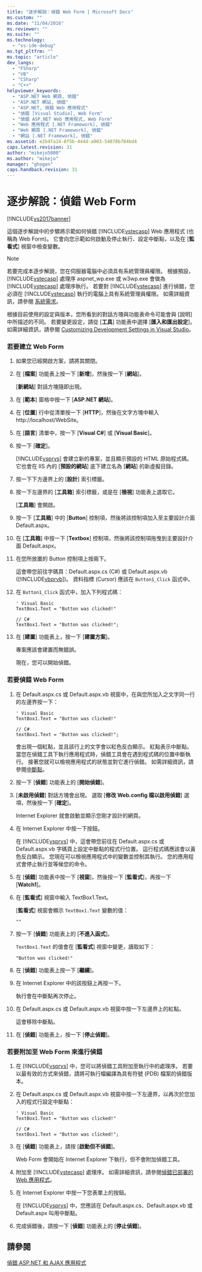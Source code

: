 ```yaml
---
title: "逐步解說：偵錯 Web Form | Microsoft Docs"
ms.custom: ""
ms.date: "11/04/2016"
ms.reviewer: ""
ms.suite: ""
ms.technology: 
  - "vs-ide-debug"
ms.tgt_pltfrm: ""
ms.topic: "article"
dev_langs: 
  - "FSharp"
  - "VB"
  - "CSharp"
  - "C++"
helpviewer_keywords: 
  - "ASP.NET Web 網頁, 偵錯"
  - "ASP.NET 網站, 偵錯"
  - "ASP.NET, 偵錯 Web 應用程式"
  - "偵錯 [Visual Studio], Web Form"
  - "偵錯 ASP.NET Web 應用程式, Web Form"
  - "Web 應用程式 [.NET Framework], 偵錯"
  - "Web 網頁 [.NET Framework], 偵錯"
  - "網站 [.NET Framework], 偵錯"
ms.assetid: e2b4fa14-8f5b-444d-a903-54070b784bd4
caps.latest.revision: 31
author: "mikejo5000"
ms.author: "mikejo"
manager: "ghogen"
caps.handback.revision: 31
---
```

# 逐步解說：偵錯 Web Form
[!INCLUDE[vs2017banner](../code-quality/includes/vs2017banner.md)]

這個逐步解說中的步驟將示範如何偵錯 [!INCLUDE[vstecasp](../code-quality/includes/vstecasp_md.md)] Web 應用程式 \(也稱為 Web Form\)。  它會向您示範如何啟動及停止執行、設定中斷點，以及在 \[**監看式**\] 視窗中檢查變數。  
  
> [!NOTE]
>  若要完成本逐步解說，您在伺服器電腦中必須具有系統管理員權限。  根據預設，[!INCLUDE[vstecasp](../code-quality/includes/vstecasp_md.md)] 處理序 aspnet\_wp.exe 或 w3wp.exe 會做為 [!INCLUDE[vstecasp](../code-quality/includes/vstecasp_md.md)] 處理序執行。  若要對 [!INCLUDE[vstecasp](../code-quality/includes/vstecasp_md.md)] 進行偵錯，您必須在 [!INCLUDE[vstecasp](../code-quality/includes/vstecasp_md.md)] 執行的電腦上具有系統管理員權限。  如需詳細資訊，請參閱 [系統需求](../debugger/aspnet-debugging-system-requirements.md)。  
  
 根據目前使用的設定與版本，您所看到的對話方塊與功能表命令可能會與 \[說明\] 中所描述的不同。  若要變更設定，請從 \[**工具**\] 功能表中選擇 \[**匯入和匯出設定**\]。  如需詳細資訊，請參閱 [Customizing Development Settings in Visual Studio](http://msdn.microsoft.com/zh-tw/22c4debb-4e31-47a8-8f19-16f328d7dcd3)。  
  
### 若要建立 Web Form  
  
1.  如果您已經開啟方案，請將其關閉。  
  
2.  在 \[**檔案**\] 功能表上按一下 \[**新增**\]，然後按一下 \[**網站**\]。  
  
     \[**新網站**\] 對話方塊隨即出現。  
  
3.  在 \[**範本**\] 窗格中按一下 \[**ASP.NET 網站**\]。  
  
4.  在 \[**位置**\] 行中從清單按一下 \[**HTTP**\]，然後在文字方塊中輸入 http:\/\/localhost\/WebSite。  
  
5.  在 \[**語言**\] 清單中，按一下 \[**Visual C\#**\] 或 \[**Visual Basic**\]。  
  
6.  按一下 \[**確定**\]。  
  
     [!INCLUDE[vsprvs](../code-quality/includes/vsprvs_md.md)] 會建立新的專案，並且顯示預設的 HTML 原始程式碼。  它也會在 IIS 內的 \[**預設的網站**\] 底下建立名為 \[**網站**\] 的新虛擬目錄。  
  
7.  按一下下方邊界上的 \[**設計**\] 索引標籤。  
  
8.  按一下左邊界的 \[**工具箱**\] 索引標籤，或是在 \[**檢視**\] 功能表上選取它。  
  
     \[**工具箱**\] 會開啟。  
  
9. 按一下 \[**工具箱**\] 中的 \[**Button**\] 控制項，然後將該控制項加入至主要設計介面 Default.aspx。  
  
10. 在 \[**工具箱**\] 中按一下 \[**Textbox**\] 控制項，然後將該控制項拖曳到主要設計介面 Default.aspx。  
  
11. 在您所放置的 Button 控制項上按兩下。  
  
     這會帶您前往字碼頁：Default.aspx.cs \(C\#\) 或 Default.aspx.vb \([!INCLUDE[vbprvb](../code-quality/includes/vbprvb_md.md)]\)。  資料指標 \(Cursor\) 應該在 `Button1_Click` 函式中。  
  
12. 在 `Button1_Click` 函式中，加入下列程式碼：  
  
    ```  
    ' Visual Basic  
    TextBox1.Text = "Button was clicked!"  
  
    // C#  
    TextBox1.Text = "Button was clicked!";  
    ```  
  
13. 在 \[**建置**\] 功能表上，按一下 \[**建置方案**\]。  
  
     專案應該會建置而無錯誤。  
  
     現在，您可以開始偵錯。  
  
### 若要偵錯 Web Form  
  
1.  在 Default.aspx.cs 或 Default.aspx.vb 視窗中，在與您所加入之文字同一行的左邊界按一下：  
  
    ```  
    ' Visual Basic  
    TextBox1.Text = "Button was clicked!"  
  
    // C#  
    textBox1.Text = "Button was clicked!";  
    ```  
  
     會出現一個紅點，並且該行上的文字會以紅色反白顯示。  紅點表示中斷點。  當您在偵錯工具下執行應用程式時，偵錯工具會在遇到程式碼的位置中斷執行。  接著您就可以檢視應用程式的狀態並對它進行偵錯。  如需詳細資訊，請參閱[中斷點](http://msdn.microsoft.com/zh-tw/fe4eedc1-71aa-4928-962f-0912c334d583)。  
  
2.  按一下 \[**偵錯**\] 功能表上的 \[**開始偵錯**\]。  
  
3.  \[**未啟用偵錯**\] 對話方塊會出現。  選取 \[**修改 Web.config 檔以啟用偵錯**\] 選項，然後按一下 \[**確定**\]。  
  
     Internet Explorer 就會啟動並顯示您剛才設計的網頁。  
  
4.  在 Internet Explorer 中按一下按鈕。  
  
     在 [!INCLUDE[vsprvs](../code-quality/includes/vsprvs_md.md)] 中，這會帶您前往在 Default.aspx.cs 或 Default.aspx.vb 字碼頁上設定中斷點的程式行位置。  這行程式碼應該會以黃色反白顯示。  您現在可以檢視應用程式中的變數並控制其執行。  您的應用程式會停止執行並等候您的命令。  
  
5.  在 \[**偵錯**\] 功能表中按一下 \[**視窗**\]，然後按一下 \[**監看式**\]，再按一下 \[**Watch1**\]。  
  
6.  在 \[**監看式**\] 視窗中輸入 TextBox1.Text。  
  
     \[**監看式**\] 視窗會顯示 `TextBox1.Text` 變數的值：  
  
    ```  
    ""  
    ```  
  
7.  按一下 \[**偵錯**\] 功能表上的 \[**不進入函式**\]。  
  
     `TextBox1.Text` 的值會在 \[**監看式**\] 視窗中變更，讀取如下：  
  
    ```  
    "Button was clicked!"  
    ```  
  
8.  在 \[**偵錯**\] 功能表上按一下 \[**繼續**\]。  
  
9. 在 Internet Explorer 中的該按鈕上再按一下。  
  
     執行會在中斷點再次停止。  
  
10. 在 Default.aspx.cs 或 Default.aspx.vb 視窗中按一下左邊界上的紅點。  
  
     這會移除中斷點。  
  
11. 在 \[**偵錯**\] 功能表上，按一下 \[**停止偵錯**\]。  
  
### 若要附加至 Web Form 來進行偵錯  
  
1.  在 [!INCLUDE[vsprvs](../code-quality/includes/vsprvs_md.md)] 中，您可以將偵錯工具附加至執行中的處理序。  若要以最有效的方式來偵錯，請將可執行檔編譯為具有符號 \(PDB\) 檔案的偵錯版本。  
  
2.  在 Default.aspx.cs 或 Default.aspx.vb 視窗中按一下左邊界，以再次於您加入的程式行設定中斷點：  
  
    ```  
    ' Visual Basic  
    TextBox1.Text = "Button was clicked!"  
  
    // C#  
    textBox1.Text = "Button was clicked!";  
    ```  
  
3.  在 \[**偵錯**\] 功能表上，請按 \[**啟動但不偵錯**\]。  
  
     Web Form 會開始在 Internet Explorer 下執行，但不會附加偵錯工具。  
  
4.  附加至 [!INCLUDE[vstecasp](../code-quality/includes/vstecasp_md.md)] 處理序。  如需詳細資訊，請參閱[偵錯已部署的 Web 應用程式](../debugger/debugging-deployed-web-applications.md)。  
  
5.  在 Internet Explorer 中按一下您表單上的按鈕。  
  
     在 [!INCLUDE[vsprvs](../code-quality/includes/vsprvs_md.md)] 中，您應該在 Default.aspx.cs、Default.aspx.vb 或 Default.aspx 叫用中斷點。  
  
6.  完成偵錯後，請按一下 \[**偵錯**\] 功能表上的 \[**停止偵錯**\]。  
  
## 請參閱  
 [偵錯 ASP.NET 和 AJAX 應用程式](../debugger/debugging-aspnet-and-ajax-applications.md)